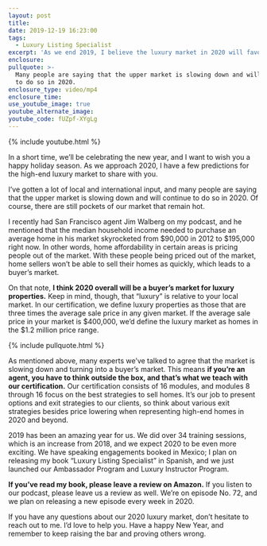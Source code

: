 ```yaml
---
layout: post
title:
date: 2019-12-19 16:23:00
tags:
  - Luxury Listing Specialist
excerpt: 'As we end 2019, I believe the luxury market in 2020 will favor buyers.'
enclosure:
pullquote: >-
  Many people are saying that the upper market is slowing down and will continue
  to do so in 2020.
enclosure_type: video/mp4
enclosure_time:
use_youtube_image: true
youtube_alternate_image:
youtube_code: fUZpf-XYgLg
---
```


{% include youtube.html %}

In a short time, we’ll be celebrating the new year, and I want to wish you a happy holiday season. As we approach 2020, I have a few predictions for the high-end luxury market to share with you.&nbsp;

I’ve gotten a lot of local and international input, and many people are saying that the upper market is slowing down and will continue to do so in 2020. Of course, there are still pockets of our market that remain hot.&nbsp;

I recently had San Francisco agent Jim Walberg on my podcast, and he mentioned that the median household income needed to purchase an average home in his market skyrocketed from $90,000 in 2012 to $195,000 right now. In other words, home affordability in certain areas is pricing people out of the market. With these people being priced out of the market, home sellers won’t be able to sell their homes as quickly, which leads to a buyer’s market.&nbsp;

On that note, **I think 2020 overall will be a buyer’s market for luxury properties.** Keep in mind, though, that “luxury” is relative to your local market. In our certification, we define luxury properties as those that are three times the average sale price in any given market. If the average sale price in your market is $400,000, we’d define the luxury market as homes in the $1.2 million price range.&nbsp;

{% include pullquote.html %}

As mentioned above, many experts we’ve talked to agree that the market is slowing down and turning into a buyer’s market. This means **if you’re an agent, you have to think outside the box, and that’s what we teach with our certification.** Our certification consists of 16 modules, and modules 8 through 16 focus on the best strategies to sell homes. It’s our job to present options and exit strategies to our clients, so think about various exit strategies besides price lowering when representing high-end homes in 2020 and beyond.&nbsp;

2019 has been an amazing year for us. We did over 34 training sessions, which is an increase from 2018, and we expect 2020 to be even more exciting. We have speaking engagements booked in Mexico; I plan on releasing my book “Luxury Listing Specialist” in Spanish, and we just launched our Ambassador Program and Luxury Instructor Program.&nbsp;

**If you’ve read my book, please leave a review on Amazon.** If you listen to our podcast, please leave us a review as well. We’re on episode No. 72, and we plan on releasing a new episode every week in 2020.&nbsp;

If you have any questions about our 2020 luxury market, don’t hesitate to reach out to me. I’d love to help you. Have a happy New Year, and remember to keep raising the bar and proving others wrong.&nbsp;<br>&nbsp;

&nbsp;